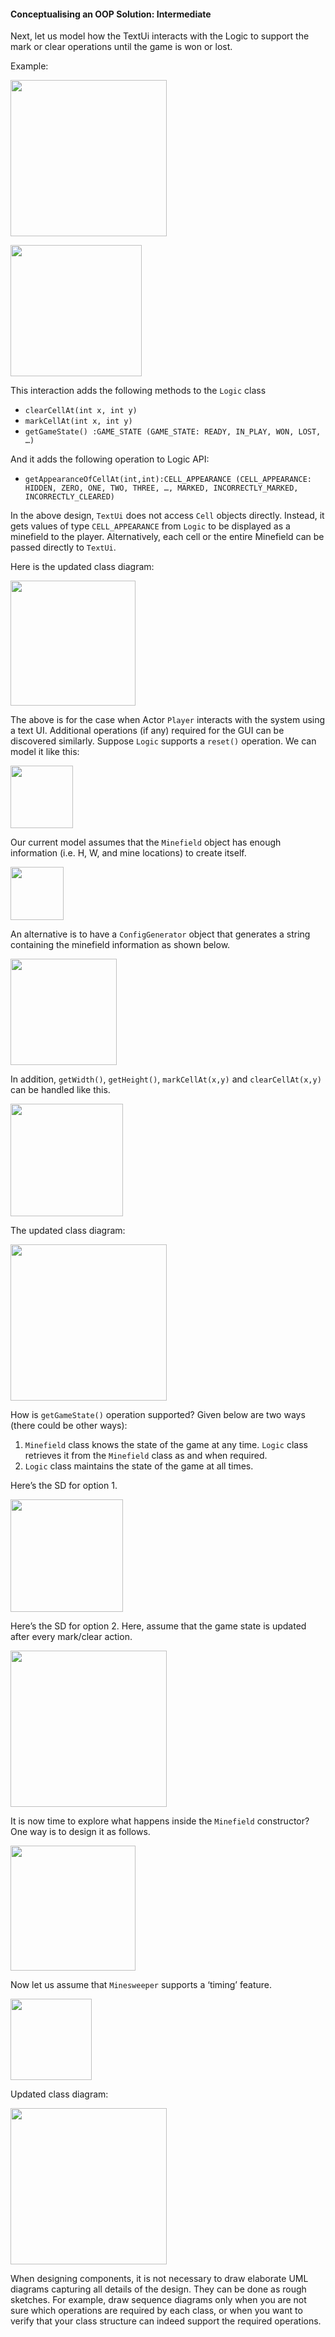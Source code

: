 <link rel="stylesheet" href="{{baseUrl}}/css/textbook.css">

<div class="website-content">

#### Conceptualising an OOP Solution: Intermediate

<div id="main">

Next, let us model how the TextUi interacts with the Logic to support the mark or clear operations until the game is won or lost.

<panel header="UML: Sequence Diagrams: Reference Frames">
  <include src="../../../uml/sequenceDiagrams/referenceFrames/topicPanel.md" />
</panel>

<p/>

<tip-box>

Example:

<img src="{{baseUrl}}/oop/conceptualisingSolution/intermediate/images/playerTextLogicRef.png" height="250" />
<p/>

<img src="{{baseUrl}}/oop/conceptualisingSolution/intermediate/images/textLogicSd.png" height="210" />
<p/>

</tip-box>

This interaction adds the following methods to the `Logic` class

*	`clearCellAt(int x, int y)`
*	`markCellAt(int x, int y)`
*	`getGameState() :GAME_STATE (GAME_STATE: READY, IN_PLAY, WON, LOST, …)`

And it adds the following operation to Logic API:

*	`getAppearanceOfCellAt(int,int):CELL_APPEARANCE (CELL_APPEARANCE: HIDDEN, ZERO, ONE, TWO, THREE, …, MARKED, INCORRECTLY_MARKED, INCORRECTLY_CLEARED)`

In the above design, `TextUi` does not access `Cell` objects directly. Instead, it gets values of type `CELL_APPEARANCE` from `Logic` to be displayed as a minefield to the player. Alternatively, each cell or the entire Minefield can be passed directly to `TextUi`.

Here is the updated class diagram:

<tip-box>

<img src="{{baseUrl}}/oop/conceptualisingSolution/intermediate/images/textLogicMinefieldCell.png" height="200" />
<p/>

</tip-box>

The above is for the case when Actor `Player` interacts with the system using a text UI. Additional operations (if any) required for the GUI can be discovered similarly.
Suppose `Logic` supports a `reset()` operation. We can model it like this:

<panel header="UML: Sequence Diagrams: Object Deletion">
  <include src="../../../uml/sequenceDiagrams/objectDeletion/topicPanel.md" />
</panel>

<p/>

<tip-box>

<img src="{{baseUrl}}/oop/conceptualisingSolution/intermediate/images/logicMinefieldReset.png" height="100" />
<p/>

</tip-box>

Our current model assumes that the `Minefield` object has enough information (i.e. H, W, and mine locations) to create itself.

<tip-box>

<img src="{{baseUrl}}/oop/conceptualisingSolution/intermediate/images/logicMinefieldNewGame.png" height="85" />
<p/>

</tip-box>

An alternative is to have a `ConfigGenerator` object that generates a string containing the minefield information as shown below.

<tip-box>

<img src="{{baseUrl}}/oop/conceptualisingSolution/intermediate/images/logicConfigGenerator.png" height="170" />
<p/>

</tip-box>

In addition, `getWidth()`, `getHeight()`, `markCellAt(x,y)` and `clearCellAt(x,y)` can be handled like this.

<tip-box>

<img src="{{baseUrl}}/oop/conceptualisingSolution/intermediate/images/logicMinefieldFunctions.png" height="180" />
<p/>

</tip-box>

The updated class diagram:

<tip-box>

<img src="{{baseUrl}}/oop/conceptualisingSolution/intermediate/images/textLogicMinefieldCellConfigGenerator.png" height="250" />
<p/>

</tip-box>

How is `getGameState()` operation supported? Given below are two ways (there could be other ways):

1. `Minefield` class knows the state of the game at any time. `Logic` class retrieves it from the `Minefield` class as and when required.
2. `Logic` class maintains the state of the game at all times.

Here’s the SD for option 1.

<tip-box>

<img src="{{baseUrl}}/oop/conceptualisingSolution/intermediate/images/logicMinefieldGetGameState.png" height="180" />
<p/>

</tip-box>

Here’s the SD for option 2. Here, assume that the game state is updated after every mark/clear action.

<panel header="UML: Sequence Diagrams: Self-Invocation">
  <include src="../../../uml/sequenceDiagrams/selfInvocation/topicPanel.md" />
</panel>

<p/>

<tip-box>

<img src="{{baseUrl}}/oop/conceptualisingSolution/intermediate/images/logicMinefieldUpdateState.png" height="250" />
<p/>

</tip-box>

It is now time to explore what happens inside the `Minefield` constructor? One way is to design it as follows.

<panel header="UML: Sequence Diagrams: Alternative Paths">
  <include src="../../../uml/sequenceDiagrams/alternativePaths/topicPanel.md" />
</panel>

<p/>

<tip-box>

<img src="{{baseUrl}}/oop/conceptualisingSolution/intermediate/images/minefieldCellAlt.png" height="200" />
<p/>

</tip-box>

Now let us assume that `Minesweeper` supports a ‘timing’ feature.

<panel header="UML: Sequence Diagrams: Optional Paths">
  <include src="../../../uml/sequenceDiagrams/optionalPaths/topicPanel.md" />
</panel>

<p/>

<tip-box>

<img src="{{baseUrl}}/oop/conceptualisingSolution/intermediate/images/logicTimerOpt.png" height="130" />
<p/>

</tip-box>

Updated class diagram:

<tip-box>

<img src="{{baseUrl}}/oop/conceptualisingSolution/intermediate/images/fullClassDiagram.png" height="250" />
<p/>

</tip-box>

<tip-box type="info">

When designing components, it is not necessary to draw elaborate UML diagrams capturing all details of the design. They can be done as rough sketches. For example, draw sequence diagrams only when you are not sure which operations are required by each class, or when you want to verify that your class structure can indeed support the required operations.

</tip-box>

<!-- extras ------------------------------------------------------------------------------------ -->

<panel header=":paperclip: Extras" expandable type="seamless" expanded>

  <panel header=":mortar_board: Learning Outcomes" expandable type="seamless">
    <include src="exercises.md" />
  </panel>

  <panel header=":package: Resources" expandable type="seamless">
    <include src="resources.md" />
  </panel>

</panel>

</div>
</div>

